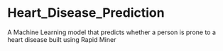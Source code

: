 # Heart_Disease_Prediction
A Machine Learning model that predicts whether a person is prone to a heart disease built using Rapid Miner
